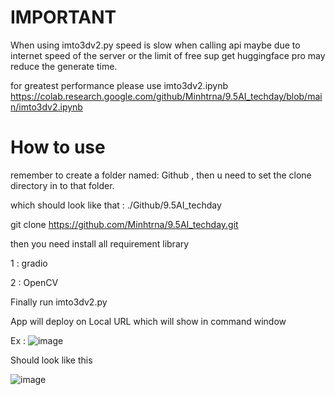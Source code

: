 
# IMPORTANT
When using imto3dv2.py speed is slow when calling api maybe due to internet speed of the server or the limit of free sup 
get huggingface pro may reduce the generate time. 

for greatest performance please use imto3dv2.ipynb https://colab.research.google.com/github/Minhtrna/9.5AI_techday/blob/main/imto3dv2.ipynb 

# How to use

remember to create a folder named: Github , then u need to set the clone directory in to that folder.

which should look like that : ./Github/9.5AI_techday

git clone https://github.com/Minhtrna/9.5AI_techday.git

then you need install all requirement library 

1 : gradio

2 : OpenCV

Finally run imto3dv2.py  

App will deploy on Local URL which will show in command window 

Ex : ![image](https://github.com/user-attachments/assets/8758e0ff-89d3-4eda-816b-19dd2567c40b)

Should look like this 

![image](https://github.com/user-attachments/assets/daf260f0-41cc-4bf1-8565-01f9cdd21f2d)

